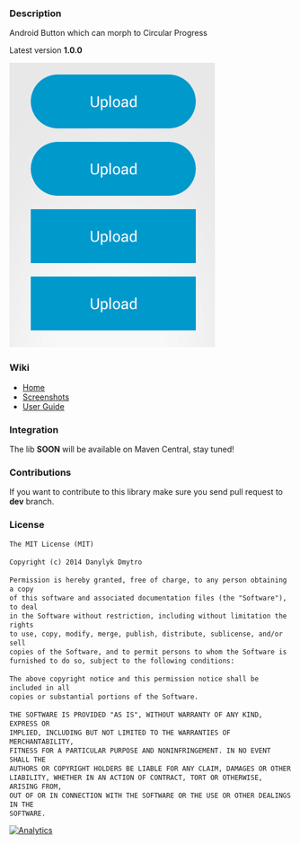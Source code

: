 ### Description

Android Button which can morph to Circular Progress

Latest version **1.0.0**

![](screenshots/intro.gif)

### Wiki

- [Home]
- [Screenshots]
- [User Guide]

### Integration

The lib **SOON** will be available on Maven Central, stay tuned!

### Contributions

If you want to contribute to this library make sure you send pull request to **dev** branch.

### License

```
The MIT License (MIT)

Copyright (c) 2014 Danylyk Dmytro

Permission is hereby granted, free of charge, to any person obtaining a copy
of this software and associated documentation files (the "Software"), to deal
in the Software without restriction, including without limitation the rights
to use, copy, modify, merge, publish, distribute, sublicense, and/or sell
copies of the Software, and to permit persons to whom the Software is
furnished to do so, subject to the following conditions:

The above copyright notice and this permission notice shall be included in all
copies or substantial portions of the Software.

THE SOFTWARE IS PROVIDED "AS IS", WITHOUT WARRANTY OF ANY KIND, EXPRESS OR
IMPLIED, INCLUDING BUT NOT LIMITED TO THE WARRANTIES OF MERCHANTABILITY,
FITNESS FOR A PARTICULAR PURPOSE AND NONINFRINGEMENT. IN NO EVENT SHALL THE
AUTHORS OR COPYRIGHT HOLDERS BE LIABLE FOR ANY CLAIM, DAMAGES OR OTHER
LIABILITY, WHETHER IN AN ACTION OF CONTRACT, TORT OR OTHERWISE, ARISING FROM,
OUT OF OR IN CONNECTION WITH THE SOFTWARE OR THE USE OR OTHER DEALINGS IN THE
SOFTWARE.
```

[Home]:https://github.com/dmytrodanylyk/circular-progress-button/wiki
[Screenshots]:https://github.com/dmytrodanylyk/circular-progress-button/wiki/Screenshots
[User Guide]:https://github.com/dmytrodanylyk/circular-progress-button/wiki/User-Guide

[![Analytics](https://ga-beacon.appspot.com/UA-44382495-3/circular-progress-button/readme)](https://github.com/igrigorik/ga-beacon)
